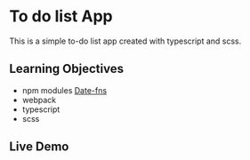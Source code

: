 # To do list App

This is a simple to-do list app created with typescript and scss.

## Learning Objectives

- npm modules [Date-fns](https://github.com/date-fns/date-fns)
- webpack
- typescript
- scss

## Live Demo
